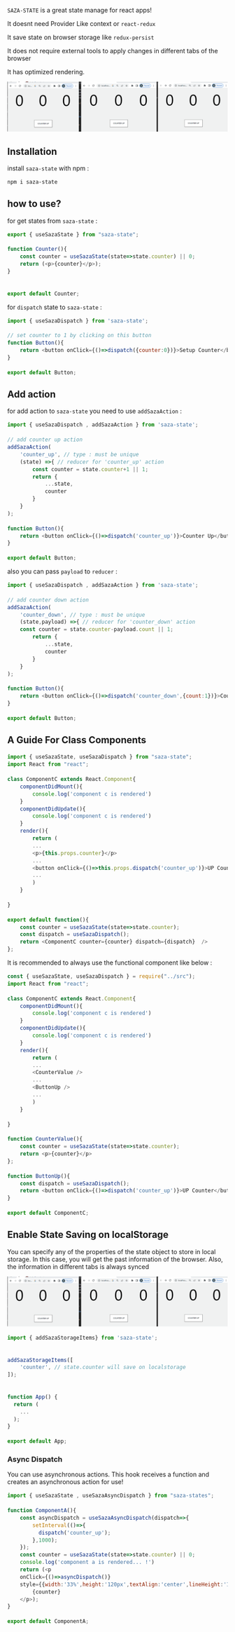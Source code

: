 <p><code>SAZA-STATE</code> is a great state manage for react apps!</p>
<p>It doesnt need Provider Like context</code> or <code>react-redux</code></p>
<p>It save state on browser storage like <code>redux-persist</code> </p>
<p>It does not require external tools to apply changes in different tabs of the browser</p>
<p>It has optimized rendering.</p>
<p>
<img src="assets/multi-tab-screen.gif" alt="saza-state" />
</p>

## Installation

<p>install <code>saza-state</code> with npm :</p>

```sh
npm i saza-state
```

## how to use?

for get states from ```saza-state``` :

```javascript
export { useSazaState } from "saza-state";

function Counter(){
    const counter = useSazaState(state=>state.counter) || 0;
    return (<p>{counter}</p>);
}


export default Counter;

```

for ```dispatch``` state to  ```saza-state``` :

```javascript
import { useSazaDispatch } from 'saza-state';

// set counter to 1 by clicking on this button
function Button(){
    return <button onClick={()=>dispatch({counter:0})}>Setup Counter</button>
}

export default Button;

```


## Add action

for add action to  ```saza-state``` you need to use ```addSazaAction``` :

```javascript
import { useSazaDispatch , addSazaAction } from 'saza-state';

// add counter up action 
addSazaAction(
    'counter_up', // type : must be unique 
    (state) =>{ // reducer for 'counter_up' action
        const counter = state.counter+1 || 1;
        return {
            ...state,
            counter
        }
    }
);

function Button(){
    return <button onClick={()=>dispatch('counter_up')}>Counter Up</button>
}

export default Button;

```

also you can pass ```payload``` to ```reducer``` :

```javascript
import { useSazaDispatch , addSazaAction } from 'saza-state';

// add counter down action 
addSazaAction(
    'counter_down', // type : must be unique 
    (state,payload) =>{ // reducer for 'counter_down' action
    const counter = state.counter-payload.count || 1;
        return {
            ...state,
            counter
        }
    }
);

function Button(){
    return <button onClick={()=>dispatch('counter_down',{count:1})}>Counter Down</button>
}

export default Button;

```

##  A Guide For Class Components


``` javascript
import { useSazaState, useSazaDispatch } from "saza-state";
import React from "react";

class ComponentC extends React.Component{
    componentDidMount(){
        console.log('component c is rendered')
    }
    componentDidUpdate(){
        console.log('component c is rendered')
    }
    render(){
        return (
        ...
        <p>{this.props.counter}</p>
        ...
        <button onClick={()=>this.props.dispatch('counter_up')}>UP Counter</button>
        ...
        )
    }

}

export default function(){
    const counter = useSazaState(state=>state.counter);
    const dispatch = useSazaDispatch();
    return <ComponentC counter={counter} dispatch={dispatch}  /> 
};

```

It is recommended to always use the functional component like below : 


``` javascript
const { useSazaState, useSazaDispatch } = require("../src");
import React from "react";

class ComponentC extends React.Component{
    componentDidMount(){
        console.log('component c is rendered')
    }
    componentDidUpdate(){
        console.log('component c is rendered')
    }
    render(){
        return (
        ...
        <CounterValue />
        ...
        <ButtonUp />
        ...
        )
    }

}

function CounterValue(){
    const counter = useSazaState(state=>state.counter);
    return <p>{counter}</p>
};

function ButtonUp(){
    const dispatch = useSazaDispatch();
    return <button onClick={()=>dispatch('counter_up')}>UP Counter</button>
}

export default ComponentC;

```

## Enable State Saving on localStorage

You can specify any of the properties of the state object to store in local storage. 
In this case, you will get the past information of the browser. Also, the information in different tabs is always synced

<img src="assets/multi-tab-screen.gif" alt="saza-state" />

```javascript
import { addSazaStorageItems} from 'saza-state';


addSazaStorageItems([
    'counter', // state.counter will save on localstorage
]);


function App() {
  return (
    ...
  );
}

export default App;
```


### Async Dispatch

You can use asynchronous actions. This hook receives a function and creates an asynchronous action for use!

```javascript
import { useSazaState , useSazaAsyncDispatch } from "saza-states";

function ComponentA(){
    const asyncDispatch = useSazaAsyncDispatch(dispatch=>{
        setInterval(()=>{
          dispatch('counter_up');
        },1000);
    });
    const counter = useSazaState(state=>state.counter) || 0;
    console.log('component a is rendered... !')
    return (<p 
    onClick={()=>asyncDispatch()}
    style={{width:'33%',height:'120px',textAlign:'center',lineHeight:'120px',fontSize:'120px'}}>
        {counter}
    </p>);
}

export default ComponentA;


```

